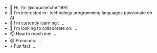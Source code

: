 - 👋 Hi, I’m @naruchetchef1991
- 👀 I’m interested in : technology programming languages passionate on AI
- 🌱 I’m currently learning : ...
- 💞️ I’m looking to collaborate on: ...
- 📫 How to reach me: ...
- 😄 Pronouns: ...
- ⚡ Fun fact: ...

<!---
naruchetchef1991/naruchetchef1991 is a ✨ special ✨ repository because its `README.md` (this file) appears on your GitHub profile.
You can click the Preview link to take a look at your changes.
--->
